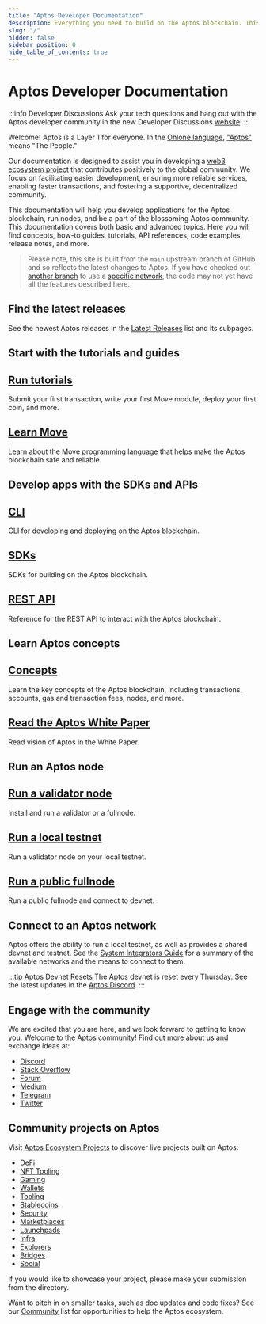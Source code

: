 ```yaml
---
title: "Aptos Developer Documentation"
description: Everything you need to build on the Aptos blockchain. This documentation covers basic and advanced concepts, how-to guides, code examples, release notes, more.
slug: "/"
hidden: false
sidebar_position: 0
hide_table_of_contents: true
---
```


# Aptos Developer Documentation

:::info Developer Discussions
Ask your tech questions and hang out with the Aptos developer community in the new Developer Discussions [website](https://github.com/aptos-labs/aptos-developer-discussions/discussions)!
:::

Welcome! Aptos is a Layer 1 for everyone. In the [Ohlone language](https://en.wikipedia.org/wiki/Ohlone_languages), ["Aptos"](https://en.wikipedia.org/wiki/Aptos,_California) means "The People."

Our documentation is designed to assist you in developing a [web3 ecosystem project](https://aptosfoundation.org/ecosystem/projects/all) that contributes positively to the global community. We focus on facilitating easier development, ensuring more reliable services, enabling faster transactions, and fostering a supportive, decentralized community.

This documentation will help you develop applications for the Aptos blockchain, run nodes, and be a part of the blossoming Aptos community. This documentation covers both basic and advanced topics. Here you will find concepts, how-to guides, tutorials, API references, code examples, release notes, and more.

> Please note, this site is built from the `main` upstream branch of GitHub and so reflects the latest changes to Aptos. If you have checked out [another branch](https://github.com/aptos-labs/aptos-core/branches) to use a [specific network](guides/system-integrators-guide.md#choose-a-network), the code may not yet have all the features described here.

## Find the latest releases

See the newest Aptos releases in the [Latest Releases](./releases/index.md) list and its subpages.

## Start with the tutorials and guides

<div class="docs-card-container">
  <div class="row row-cols-1 row-cols-md-3a g-4">
    <div class="col">
      <div class="card card-body h-100 d-flex flex-column">
        <a href="tutorials" class="card-title card-link stretched-link"> <h2>Run tutorials</h2></a>
        <p class="card-text">Submit your first transaction, write your first Move module, deploy your first coin, and more.</p>
      </div>
    </div>
    <div class="col">
      <div class="card card-body h-100 d-flex flex-column">
        <a href="move/move-on-aptos" class="card-title card-link stretched-link"> <h2>Learn Move</h2></a>
        <p class="card-text">Learn about the Move programming language that helps make the Aptos blockchain safe and reliable.</p>
      </div>
    </div>
  </div>
</div>

## Develop apps with the SDKs and APIs

<div class="docs-card-container">
  <div class="row row-cols-1 row-cols-md-2a g-4">
    <div class="col">
      <div class="card h-100" >
        <div class="card-body d-flex flex-column" >
          <a href="/tools/aptos-cli/use-cli/use-aptos-cli" class="card-title card-link stretched-link"> <h2>CLI</h2></a>
          <p class="card-text">CLI for developing and deploying on the Aptos blockchain.</p>
        </div>
      </div>
    </div>
    <div class="col">
      <div class="card h-100" >
        <div class="card-body d-flex flex-column" >
          <a href="/sdks/index" class="card-title card-link stretched-link"> <h2>SDKs</h2></a>
          <p class="card-text">SDKs for building on the Aptos blockchain.</p>
        </div>
      </div>
    </div>
    <div class="col">
      <div class="card h-100" >
        <div class="card-body d-flex flex-column"  >
          <a href="https://aptos.dev/nodes/aptos-api-spec/#/" class="card-title card-link stretched-link"> <h2>REST API</h2></a>
          <p class="card-text">Reference for the REST API to interact with the Aptos blockchain.</p>
        </div>
      </div>
    </div>
  </div>
</div>

## Learn Aptos concepts

<div class="docs-card-container">
  <div class="row row-cols-1 row-cols-md-3a g-4">
    <div class="col">
      <div class="card card-body h-100 d-flex flex-column">
        <a href="concepts" class="card-title card-link stretched-link"> <h2>Concepts</h2></a>
        <p class="card-text">Learn the key concepts of the Aptos blockchain, including transactions, accounts, gas and transaction fees, nodes, and more. </p>
      </div>
    </div>
    <div class="col">
      <div class="card card-body h-100 d-flex flex-column" >
        <a href="aptos-white-paper" class="card-title card-link stretched-link"> <h2>Read the Aptos White Paper</h2></a>
        <p class="card-text">Read vision of Aptos in the White Paper.</p>
      </div>
    </div>
  </div>
</div>

## Run an Aptos node

<div class="docs-card-container">
  <div class="row row-cols-1 row-cols-md-2a g-4">
    <div class="col">
      <div class="card card-body h-100 d-flex flex-column" >
        <a href="/nodes/validator-node/validators" class="card-title card-link stretched-link"> <h2>Run a validator node</h2></a>
        <p class="card-text">Install and run a validator or a fullnode.</p>
      </div>
    </div>
    <div class="col">
      <div class="card card-body h-100 d-flex flex-column"  >
        <a href="/nodes/local-testnet/local-testnet-index" class="card-title card-link stretched-link"> <h2>Run a local testnet</h2></a>
        <p class="card-text">Run a validator node on your local testnet.</p>
      </div>
    </div>
    <div class="col">
      <div class="card card-body h-100 d-flex flex-column"  >
        <a href="nodes/full-node/public-fullnode" class="card-title card-link stretched-link"> <h2>Run a public fullnode</h2></a>
        <p class="card-text">Run a public fullnode and connect to devnet.</p>
      </div>
    </div>
  </div>
</div>

## Connect to an Aptos network

Aptos offers the ability to run a local testnet, as well as provides a shared devnet and testnet. See the [System Integrators Guide](guides/system-integrators-guide.md#networks) for a summary of the available networks and the means to connect to them.

:::tip Aptos Devnet Resets
The Aptos devnet is reset every Thursday. See the latest updates in the [Aptos Discord](https://discord.gg/aptosnetwork).
:::

## Engage with the community

We are excited that you are here, and we look forward to getting to know you. Welcome to the Aptos community! Find out more about us and exchange ideas at:

- [Discord](https://discord.gg/aptosnetwork)
- [Stack Overflow](https://stackoverflow.com/questions/tagged/aptos)
- [Forum](https://forum.aptoslabs.com/)
- [Medium](https://medium.com/aptoslabs)
- [Telegram](https://t.me/AptosTG)
- [Twitter](https://twitter.com/Aptos_Network)

## Community projects on Aptos

Visit [Aptos Ecosystem Projects](https://aptosfoundation.org/ecosystem/projects/all) to discover live projects built on Aptos:

- [DeFi](https://aptosfoundation.org/ecosystem/projects/defi)
- [NFT Tooling](https://aptosfoundation.org/ecosystem/projects/nft-tooling)
- [Gaming](https://aptosfoundation.org/ecosystem/projects/gaming)
- [Wallets](https://aptosfoundation.org/ecosystem/projects/wallets)
- [Tooling](https://aptosfoundation.org/ecosystem/projects/tooling)
- [Stablecoins](https://aptosfoundation.org/ecosystem/projects/stablecoins)
- [Security](https://aptosfoundation.org/ecosystem/projects/security)
- [Marketplaces](https://aptosfoundation.org/ecosystem/projects/marketplaces)
- [Launchpads](https://aptosfoundation.org/ecosystem/projects/launchpads)
- [Infra](https://aptosfoundation.org/ecosystem/projects/infra)
- [Explorers](https://aptosfoundation.org/ecosystem/projects/explorers)
- [Bridges](https://aptosfoundation.org/ecosystem/projects/bridges)
- [Social](https://aptosfoundation.org/ecosystem/projects/social)

If you would like to showcase your project, please make your submission from the directory.

Want to pitch in on smaller tasks, such as doc updates and code fixes? See our [Community](./community/index.md) list for opportunities to help the Aptos ecosystem.
